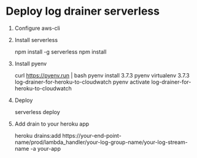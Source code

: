 # Deploy log drainer serverless #

1. Configure aws-cli
2. Install serverless

    npm install -g serverless
    npm install
    
3. Install pyenv

    curl https://pyenv.run | bash
    pyenv install 3.7.3
    pyenv virtualenv 3.7.3 log-drainer-for-heroku-to-cloudwatch
    pyenv activate log-drainer-for-heroku-to-cloudwatch

4. Deploy

    serverless deploy

5. Add drain to your heroku app

    heroku drains:add https://your-end-point-name/prod/lambda_handler/your-log-group-name/your-log-stream-name -a your-app
